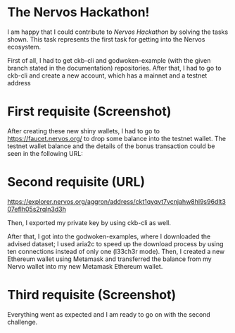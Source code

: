 # The Nervos Hackathon!

I am happy that I could contribute to _Nervos Hackathon_ by solving the tasks shown. This task represents the first task for getting into the Nervos ecosystem.

First of all, I had to get ckb-cli and godwoken-example (with the given branch stated in the documentation) repositories. After that, I had to go to ckb-cli and create a new account, which has a mainnet and a testnet address

# First requisite (Screenshot)

After creating these new shiny wallets, I had to go to https://faucet.nervos.org/ to drop some balance into the testnet wallet. The testnet wallet balance and the details of the bonus transaction could be seen in the following URL:

# Second requisite (URL)
https://explorer.nervos.org/aggron/address/ckt1qyqvt7vcnjahw8hl9s96dlt307eflh05s2rqln3d3h

Then, I exported my private key by using ckb-cli as well.
 
After that, I got into the godwoken-examples, where I downloaded the advised dataset; I used aria2c to speed up the download process by using ten connections instead of only one (l33ch3r mode). Then, I created a new Ethereum wallet using Metamask and transferred the balance from my Nervo wallet into my new Metamask Ethereum wallet.

# Third requisite (Screenshot)

Everything went as expected and I am ready to go on with the second challenge.
